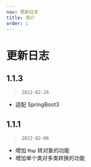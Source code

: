 ```yaml
---
nav: 更新日志
title: 简介
order: 1
---
```


# 更新日志

## **1.1.3**
> `2022-02-26`

- 适配 SpringBoot3

## 1.1.1    
> `2022-02-06`

- 增加 `Map` 转对象的功能
- 增加单个类对多类转换的功能